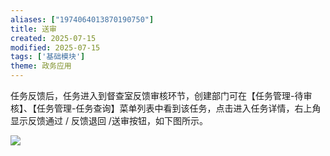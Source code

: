 ```yaml
---
aliases: ["1974064013870190750"]
title: 送审
created: 2025-07-15
modified: 2025-07-15
tags: ['基础模块']
theme: 政务应用
---
```


任务反馈后，任务进入到督查室反馈审核环节，创建部门可在【任务管理-待审核】、【任务管理-任务查询】菜单列表中看到该任务，点击进入任务详情，右上角显示反馈通过 / 反馈退回 /送审按钮，如下图所示。

![](https://myhelpdoc.oss-cn-heyuan.aliyuncs.com/mdimages/3bb8e2e9dcb1ffd25710146f4f02a9c1.jpg)

